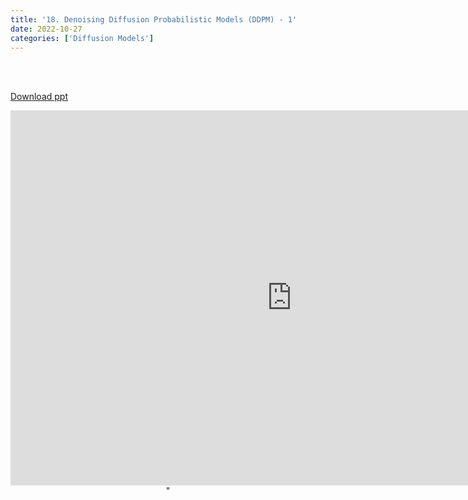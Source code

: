 ```yaml
---
title: '18. Denoising Diffusion Probabilistic Models (DDPM) - 1'
date: 2022-10-27 
categories: ['Diffusion Models']
---
```


<br><br>

[Download ppt](/ppt/18.pptx)

<center>
<iframe src="https://docs.google.com/presentation/d/e/2PACX-1vRHmWWvbVQskWjLuII3WopbY5G7UmHw9IfSHl6q1rxK0lX-wsP0ZsTN_zk-t49u0Q/embed?start=false&loop=false&delayms=3000" frameborder="0" width="900" height="600" allowfullscreen="true" mozallowfullscreen="true" webkitallowfullscreen="true min-width="350px"></iframe>"
</center>

<br>

<script src="https://utteranc.es/client.js"
        repo="RTOS-KGU/RTOS-utterances-comment"
        issue-term="pathname"
        label="Comment"
        theme="github-light"
        crossorigin="anonymous"
        async>
</script>